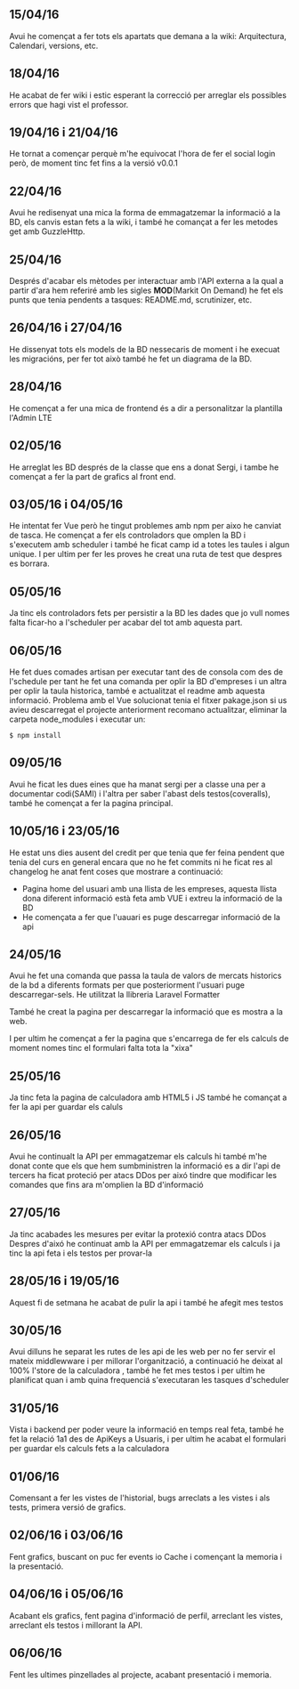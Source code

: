 ## 15/04/16
Avui he començat a fer tots els apartats que demana a la wiki: Arquitectura, Calendari, versions, etc.
## 18/04/16
He acabat de fer wiki i estic esperant la correcció per arreglar els possibles errors que hagi vist el professor.
## 19/04/16 i 21/04/16 
He tornat a començar perquè m'he equivocat l'hora de fer el social login però, de moment tinc fet fins a la versió v0.0.1
## 22/04/16
Avui he redisenyat una mica la forma de emmagatzemar la informació a la BD, els canvis estan fets a la wiki, i també he comançat a fer les metodes get amb GuzzleHttp.
## 25/04/16
Després d'acabar els mètodes per interactuar amb l'API externa a la qual a partir d'ara hem referiré amb les sigles **MOD**(Markit On Demand) he fet els punts que tenia pendents a tasques: README.md, scrutinizer, etc.
## 26/04/16 i 27/04/16
He dissenyat tots els models de la BD nessecaris de moment i he execuat les migracións, per fer tot això també he fet un diagrama de la BD.
## 28/04/16
He començat a fer una mica de frontend és a dir a personalitzar la plantilla l'Admin LTE
## 02/05/16
He arreglat les BD després de la classe que ens a donat Sergi, i tambe he començat a fer la part de grafics al front end.
## 03/05/16 i 04/05/16
He intentat fer Vue però he tingut problemes amb npm per aixo he canviat de tasca. He començat a fer els controladors que omplen la BD i s'executem amb scheduler i també he ficat camp id a totes les taules i algun unique. I per ultim per fer les proves he creat una ruta de test que despres es borrara.
## 05/05/16
Ja tinc els controladors fets per persistir a la BD les dades que jo vull nomes falta ficar-ho a l'scheduler per acabar del tot amb aquesta part.
## 06/05/16
He fet dues comades artisan per executar tant des de consola com des de l'schedule per tant he fet una comanda per oplir la BD d'empreses i un altra per oplir la taula historica, també e actualitzat el readme amb aquesta informació.
Problema amb el Vue solucionat tenia el fitxer pakage.json si us avieu descarregat el projecte anteriorment recomano actualitzar, eliminar la carpeta node_modules i executar un:

`$ npm install`
## 09/05/16
Avui he ficat les dues eines que ha manat sergi per a classe una per a documentar codi(SAMI) i l'altra per saber l'abast dels testos(coveralls), també he començat a fer la pagina principal.
## 10/05/16 i 23/05/16
He estat uns dies ausent del credit per que tenia que fer feina pendent que tenia del curs en general encara que no he fet commits ni he ficat res al changelog he anat fent coses que mostrare a continuació:
* Pagina home del usuari amb una llista de les empreses, aquesta llista dona diferent informació està feta amb VUE i extreu la informació de la BD
* He començata a fer que l'uauari es puge descarregar informació de la api
## 24/05/16
Avui he fet una comanda que passa la taula de valors de mercats historics de la bd a diferents formats per que posteriorment l'usuari puge descarregar-sels. He utilitzat la llibreria Laravel Formatter

També he creat la pagina per descarregar la informació que es mostra a la web.

I per ultim he començat a fer la pagina que s'encarrega de fer els calculs de moment nomes tinc el formulari falta tota la "xixa"
## 25/05/16
Ja tinc feta la pagina de calculadora amb HTML5 i JS també  he comançat a fer la api per guardar els caluls
## 26/05/16
Avui he continualt la API per emmagatzemar els calculs hi també m'he donat conte que els que hem sumbministren la informació es a dir l'api de tercers ha ficat proteció per atacs DDos per aixó tindre que modificar les comandes que fins ara m'omplien la BD d'informació
## 27/05/16
Ja tinc acabades les mesures per evitar la protexió contra atacs DDos
Despres d'aixó he continuat amb la API per emmagatzemar els calculs i ja tinc la api feta i els testos per provar-la
## 28/05/16 i 19/05/16
Aquest fi de setmana he acabat de pulir la api i també he afegit mes testos
## 30/05/16
Avui dilluns he separat les rutes de les api de les web per no fer servir el mateix middlewware i per millorar l'organització, a continuació he deixat al 100% l'store de la calculadora , també he fet mes testos i per ultim he planificat quan i amb quina frequenciá s'executaran les tasques d'scheduler
## 31/05/16
Vista i backend per poder veure la informació en temps real feta, també he fet la relació 1a1 des de ApiKeys a Usuaris, i per ultim he acabat el formulari per guardar els calculs fets a la calculadora
## 01/06/16
Comensant a fer les vistes de l'historial, bugs arreclats a les vistes i als tests, primera versió de grafics.
## 02/06/16 i 03/06/16
Fent grafics, buscant on puc fer events io Cache i començant la memoria i la presentació.
## 04/06/16 i 05/06/16
Acabant els grafics, fent pagina d'informació de perfil, arreclant les vistes, arreclant els testos i millorant la API.
## 06/06/16
Fent les ultimes pinzellades al projecte, acabant presentació i memoria. 